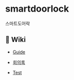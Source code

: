 # smartdoorlock
스마트도어락


## 📖 Wiki
* [Guide](https://github.com/whudra/smartdoorlock/wiki/Guide)

* [회의록](https://github.com/whudra/smartdoorlock/wiki/%ED%9A%8C%EC%9D%98%EB%A1%9D)

* [Test](https://github.com/whudra/smartdoorlock/wiki/%ED%9A%8C%EC%9D%98%EB%A1%9D)
